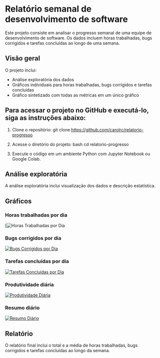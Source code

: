 # Relatório semanal de desenvolvimento de software

Este projeto consiste em analisar o progresso semanal de uma equipe de desenvolvimento de software. Os dados incluem horas trabalhadas, bugs corrigidos e tarefas concluídas ao longo de uma semana.

## Visão geral

O projeto inclui:

- Análise exploratória dos dados
- Gráficos individuais para horas trabalhadas, bugs corrigidos e tarefas concluídas
- Gráfico sintetizado com todas as métricas em um único gráfico

## Para acessar o projeto no GitHub e executá-lo, siga as instruções abaixo:

1. Clone o repositório:
git clone https://github.com/carolrc/relatorio-progresso

2. Acesse o diretório do projeto:
bash
cd relatorio-progresso

3. Execute o código em um ambiente Python com Jupyter Notebook ou Google Colab.


## Análise exploratória

A análise exploratória inclui visualização dos dados e descrição estatística.

## Gráficos

### Horas trabalhadas por dia

[![Horas Trabalhadas por Dia](https://i.ibb.co/VSy4tS8/horas-dia.png)

### Bugs corrigidos por dia

[![Bugs Corrigidos por Dia](link_para_o_grafico_de_bugs_corrigidos.png)](link_para_o_grafico_de_bugs_corrigidos.png)

### Tarefas concluídas por dia

[![Tarefas Concluídas por Dia](link_para_o_grafico_de_tarefas_concluidas.png)](link_para_o_grafico_de_tarefas_concluidas.png)

### Produtividade diária

[![Produtividade Diária](link_para_o_grafico_de_produtividade_diaria.png)](link_para_o_grafico_de_produtividade_diaria.png)

### Resumo diário

[![Resumo Diário](link_para_o_grafico_resumo_diario.png)](link_para_o_grafico_resumo_diario.png)

## Relatório

O relatório final inclui o total e a média de horas trabalhadas, bugs corrigidos e tarefas concluídas ao longo da semana.

